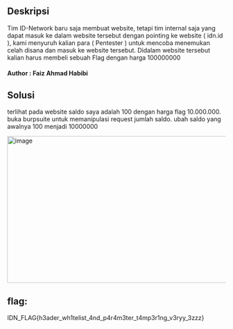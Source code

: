## Deskripsi
Tim ID-Network baru saja membuat website, tetapi tim internal saja yang dapat masuk ke dalam website tersebut dengan pointing ke website ( idn.id ), kami menyuruh kalian para ( Pentester ) untuk mencoba menemukan celah disana dan masuk ke website tersebut. Didalam website tersebut kalian harus membeli sebuah Flag dengan harga 100000000

#### Author : Faiz Ahmad Habibi

## Solusi
terlihat pada website saldo saya adalah 100 dengan harga flag 10.000.000. buka burpsuite untuk memanipulasi request jumlah saldo. ubah saldo yang awalnya 100 menjadi 10000000

<img width="602" height="339" alt="image" src="https://github.com/user-attachments/assets/1e3aac5d-1918-41d3-aeaf-a3752be67f1f" />

## flag: 
IDN_FLAG{h3ader_wh1telist_4nd_p4r4m3ter_t4mp3r1ng_v3ryy_3zzz}

